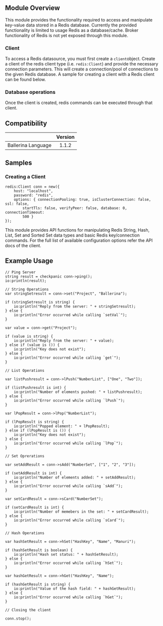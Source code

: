 ## Module Overview

This module provides the functionality required to access and manipulate key-value data stored in a Redis database.
Currently the provided functionality is limited to usage Redis as a database/cache. Broker functionality of Redis is
not yet exposed through this module.

### Client

To access a Redis datasource, you must first create a `client`object. Create a client of the redis client type
(i.e. `redis:Client`) and provide the necessary connection parameters. This will create a connection/pool of
connections to the given Redis database. A sample for creating a client with a Redis client can be found
below.

### Database operations

Once the client is created, redis commands can be executed through that client.

## Compatibility

|                             |           Version           |
|:---------------------------:|:---------------------------:|
| Ballerina Language          |            1.1.2            |

## Samples

### Creating a Client

```ballerina
redis:Client conn = new({
    host: "localhost",
    password: "redis",
    options: { connectionPooling: true, isClusterConnection: false, ssl: false,
        startTls: false, verifyPeer: false, database: 0, connectionTimeout: 
        500 }
});
```

This module provides API functions for manipulating Redis String, Hash, List, Set and Sorted Set data types and
basic Redis key/connection commands. For the full list of available configuration options refer the API docs of the
client.

## Example Usage
```ballerina
// Ping Server
string result = checkpanic conn->ping();
io:println(result);

// String Operations
var stringSetresult = conn->set("Project", "Ballerina");

if (stringSetresult is string) {
    io:println("Reply from the server: " + stringSetresult);
} else {
    io:println("Error occurred while calling `setVal`");
}

var value = conn->get("Project");

if (value is string) {
    io:println("Reply from the server: " + value);
} else if (value is ()) {
    io:println("Key does not exist");
} else {
    io:println("Error occurred while calling `get`");
}

// List Operations

var listPushresult = conn->lPush("NumberList", ["One", "Two"]);

if (listPushresult is int) {
    io:println("Number of elements pushed: " + listPushresult);
} else {
    io:println("Error occurred while calling `lPush`");
}

var lPopResult = conn->lPop("NumberList");

if (lPopResult is string) {
    io:println("Popped element: " + lPopResult);
} else if (lPopResult is ()) {
    io:println("Key does not exist");
} else {
    io:println("Error occurred while calling `lPop`");
}

// Set Oprerations

var setAddResult = conn->sAdd("NumberSet", ["1", "2", "3"]);

if (setAddResult is int) {
    io:println("Number of elements added: " + setAddResult);
} else {
    io:println("Error occurred while calling `sAdd`");
}

var setCardResult = conn->sCard("NumberSet");

if (setCardResult is int) {
    io:println("Number of memebers in the set: " + setCardResult);
} else {
    io:println("Error occurred while calling `sCard`");
}

// Hash Operations

var hashSetResult = conn->hSet("HashKey", "Name", "Manuri");

if (hashSetResult is boolean) {
    io:println("Hash set status: " + hashSetResult);
} else {
    io:println("Error occurred while calling `hSet`");
}

var hashGetResult = conn->hGet("HashKey", "Name");

if (hashGetResult is string) {
    io:println("Value of the hash field: " + hashGetResult);
} else {
    io:println("Error occurred while calling `hGet`");
}

// Closing the client

conn.stop();
```
